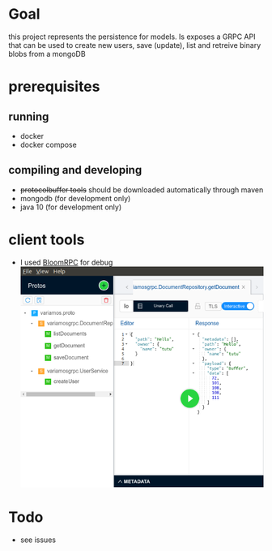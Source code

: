 

# Goal

this project represents the persistence for models. Is exposes a GRPC API that can be used to create new users, save (update), list and retreive binary blobs from a mongoDB

# prerequisites

## running 

* docker
* docker compose

## compiling and developing

* ~~protocolbuffer tools~~ should be downloaded automatically through maven
* mongodb (for development only)
* java 10 (for development only)


# client tools

* I used [BloomRPC](https://github.com/uw-labs/bloomrpc) for debug 
![BloomGRPC screenshot of the API ](screnshot.png?raw=true "BloomGRPC screenshot of the API")

# Todo
* see issues
